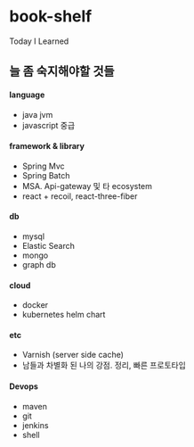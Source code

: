 # book-shelf
Today I Learned

## 늘 좀 숙지해야할 것들
#### language
- java jvm
- javascript 중급

#### framework & library
- Spring Mvc
- Spring Batch
- MSA. Api-gateway 및 타 ecosystem
- react + recoil, react-three-fiber

#### db
- mysql
- Elastic Search
- mongo
- graph db

#### cloud
- docker
- kubernetes helm chart

#### etc
- Varnish (server side cache)
- 남들과 차별화 된 나의 강점. 정리, 빠른 프로토타입 

#### Devops
- maven
- git
- jenkins
- shell
